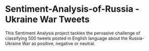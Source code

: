 # Sentiment-Analysis-of-Russia - Ukraine War Tweets
This Sentiment Analysis project tackles the pervasive challenge of classifying 500 tweets posted in English language about the Russia- Ukraine War as positive, negative or neutral. 
